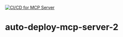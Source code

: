 [![CI/CD for MCP Server](https://github.com/sagar0x0/auto-deploy-mcp-server-2/actions/workflows/ci-cd.yml/badge.svg)](https://github.com/sagar0x0/auto-deploy-mcp-server-2/actions/workflows/ci-cd.yml)

# auto-deploy-mcp-server-2

